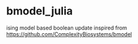 # bmodel_julia
ising model based boolean update inspired from https://github.com/ComplexityBiosystems/bmodel
